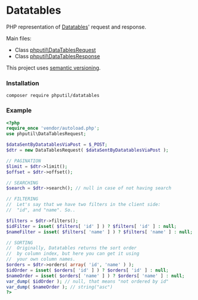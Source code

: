 # Datatables

PHP representation of [Datatables](https://datatables.net)' request and response.

Main files: 
* Class [phputil\DataTablesRequest](https://github.com/thiagodp/datatables/blob/master/lib/DataTablesRequest.php)
* Class [phputil\DataTablesResponse](https://github.com/thiagodp/datatables/blob/master/lib/DataTablesResponse.php)

This project uses [semantic versioning](http://semver.org/).

### Installation

```command
composer require phputil/datatables
```

### Example

```php
<?php
require_once 'vendor/autoload.php';
use phputil\DataTablesRequest;

$dataSentByDatatablesViaPost = $_POST;
$dtr = new DataTablesRequest( $dataSentByDatatablesViaPost );

// PAGINATION
$limit = $dtr->limit();
$offset = $dtr->offset();

// SEARCHING
$search = $dtr->search(); // null in case of not having search

// FILTERING
//	Let's say that we have two filters in the client side:
//	"id", and "name". So..

$filters = $dtr->filters();
$idFilter = isset( $filters[ 'id' ] ) ? $filters[ 'id' ] : null;
$nameFilter = isset( $filters[ 'name' ] ) ? $filters[ 'name' ] : null;

// SORTING
//	Originally, Datatables returns the sort order
//	by column index, but here you can get it using
//	your own column names.
$orders = $dtr->orders( array( 'id', 'name' ) );
$idOrder = isset( $orders[ 'id' ] ) ? $orders[ 'id' ] : null;
$nameOrder = isset( $orders[ 'name' ] ) ? $orders[ 'name' ] : null;
var_dump( $idOrder ); // null, that means "not ordered by id"
var_dump( $nameOrder ); // string("asc")
?>
```